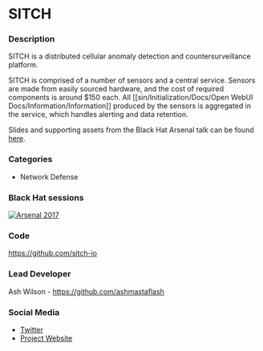 # SITCH

### Description

SITCH is a distributed cellular anomaly detection and countersurveillance platform.  

SITCH is comprised of a number of sensors and a central service.  Sensors are made from easily sourced hardware, and the cost of required components is around $150 each.  All [[sin/Initialization/Docs/Open WebUI Docs/Information/Information]] produced by the sensors is aggregated in the service, which handles alerting and data retention.

Slides and supporting assets from the Black Hat Arsenal talk can be found [here](https://github.com/sitch-io/blackhat_arsenal_2017).

### Categories

* Network Defense

### Black Hat sessions

[![Arsenal 2017](https://rawgit.com/toolswatch/badges/master/arsenal/usa/2017.svg)](http://www.toolswatch.org/2017/06/the-black-hat-arsenal-usa-2017-phenomenal-line-up-announced/)

### Code

https://github.com/sitch-io

### Lead Developer

Ash Wilson - https://github.com/ashmastaflash

### Social Media

* [Twitter](https://twitter.com/sitch_io)
* [Project Website](https://sitch.io/)
